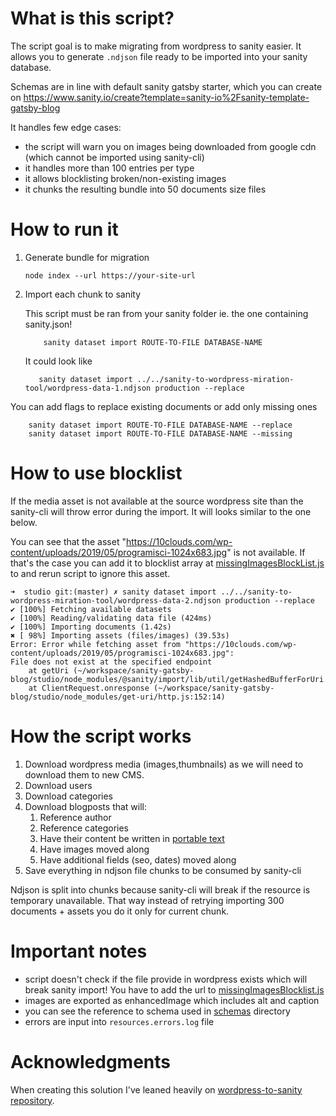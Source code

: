# What is this script?

The script goal is to make migrating from wordpress to sanity easier. It allows you to generate `.ndjson` file ready to be imported into your sanity database.

Schemas are in line with default sanity gatsby starter, which you can create on https://www.sanity.io/create?template=sanity-io%2Fsanity-template-gatsby-blog

It handles few edge cases:

- the script will warn you on images being downloaded from google cdn (which cannot be imported using sanity-cli)
- it handles more than 100 entries per type
- it allows blocklisting broken/non-existing images
- it chunks the resulting bundle into 50 documents size files

# How to run it

1. Generate bundle for migration
   ```
   node index --url https://your-site-url
   ```
2. Import each chunk to sanity

   This script must be ran from your sanity folder ie. the one containing sanity.json!

   ```
       sanity dataset import ROUTE-TO-FILE DATABASE-NAME
   ```

   It could look like

   ```
      sanity dataset import ../../sanity-to-wordpress-miration-tool/wordpress-data-1.ndjson production --replace
   ```

You can add flags to replace existing documents or add only missing ones

```
    sanity dataset import ROUTE-TO-FILE DATABASE-NAME --replace
    sanity dataset import ROUTE-TO-FILE DATABASE-NAME --missing
```

# How to use blocklist

If the media asset is not available at the source wordpress site than the sanity-cli will throw error during the import. It will looks similar to the one below.

You can see that the asset "https://10clouds.com/wp-content/uploads/2019/05/programisci-1024x683.jpg" is not available. If that's the case you can add it to blocklist array at [missingImagesBlockList.js](missingImagesBlockList.js) to and rerun script to ignore this asset.

```
➜  studio git:(master) ✗ sanity dataset import ../../sanity-to-wordpress-miration-tool/wordpress-data-2.ndjson production --replace
✔ [100%] Fetching available datasets
✔ [100%] Reading/validating data file (424ms)
✔ [100%] Importing documents (1.42s)
✖ [ 98%] Importing assets (files/images) (39.53s)
Error: Error while fetching asset from "https://10clouds.com/wp-content/uploads/2019/05/programisci-1024x683.jpg":
File does not exist at the specified endpoint
    at getUri (~/workspace/sanity-gatsby-blog/studio/node_modules/@sanity/import/lib/util/getHashedBufferForUri.js:44:14)
    at ClientRequest.onresponse (~/workspace/sanity-gatsby-blog/studio/node_modules/get-uri/http.js:152:14)

```

# How the script works

1. Download wordpress media (images,thumbnails) as we will need to download them to new CMS.
2. Download users
3. Download categories
4. Download blogposts that will:
   1. Reference author
   2. Reference categories
   3. Have their content be written in [portable text](https://www.sanity.io/guides/introduction-to-portable-text)
   4. Have images moved along
   5. Have additional fields (seo, dates) moved along
5. Save everything in ndjson file chunks to be consumed by sanity-cli

Ndjson is split into chunks because sanity-cli will break if the resource is temporary unavailable. That way instead of retrying importing 300 documents + assets you do it only for current chunk.

# Important notes

- script doesn't check if the file provide in wordpress exists which will break sanity import! You have to add the url to [missingImagesBlocklist.js](missingImagesBlocklist.js)
- images are exported as enhancedImage which includes alt and caption
- you can see the reference to schema used in [schemas](./schemas) directory
- errors are input into `resources.errors.log` file

# Acknowledgments

When creating this solution I've leaned heavily on [wordpress-to-sanity repository](https://github.com/kmelve/wordpress-to-sanity).

